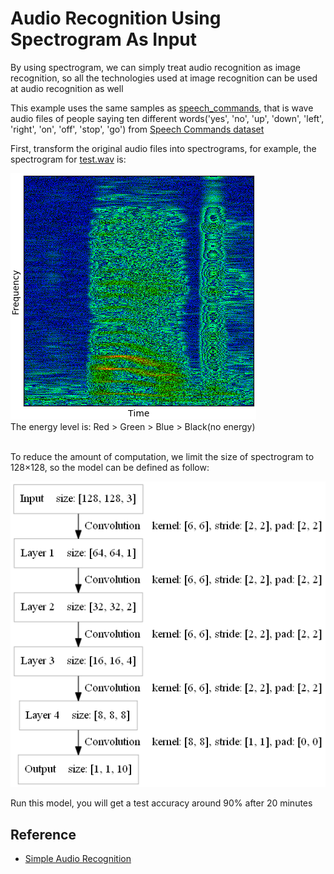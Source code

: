 Audio Recognition Using Spectrogram As Input 
====

By using spectrogram, we can simply treat audio recognition as image recognition, so all the technologies used at image recognition can be used at audio recognition as well

This example uses the same samples as [speech_commands](../speech_commands/), that is wave audio files of people saying ten different words('yes', 'no', 'up', 'down', 'left', 'right', 'on', 'off', 'stop', 'go') from [Speech Commands dataset](https://storage.cloud.google.com/download.tensorflow.org/data/speech_commands_v0.01.tar.gz)

First, transform the original audio files into spectrograms, for example, the spectrogram for [test.wav](files/test.wav) is:
<div><img src="files/spectrogram.png" /></div>
The energy level is: Red > Green > Blue > Black(no energy)<br><br>

To reduce the amount of computation, we limit the size of spectrogram to 128×128, so the model can be defined as follow:
<div><img src="files/model.png" /></div> 

Run this model, you will get a test accuracy around 90% after 20 minutes

Reference
----
* [Simple Audio Recognition](https://www.tensorflow.org/versions/master/tutorials/audio_recognition)









